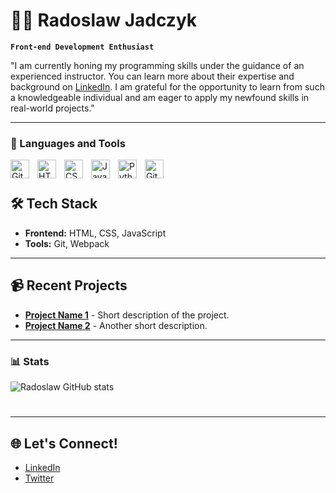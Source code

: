 # 🏄‍♂️ Radoslaw Jadczyk

**`Front-end Development Enthusiast`**

"I am currently honing my programming skills under the guidance of an experienced instructor. You can learn more about their expertise and background on [LinkedIn](https://www.linkedin.com/in/mateusz-bogolubow/). I am grateful for the opportunity to learn from such a knowledgeable individual and am eager to apply my newfound skills in real-world projects."

---


### 🧰 Languages and Tools

<img align="left" alt="Git" width="30px" style="padding-right:10px;" src="https://cdn.jsdelivr.net/gh/devicons/devicon/icons/git/git-original.svg" />
<img align="left" alt="HTML" width="30px" style="padding-right:10px;" src="https://cdn.jsdelivr.net/gh/devicons/devicon/icons/html5/html5-plain.svg" />
<img align="left" alt="CSS" width="30px" style="padding-right:10px;" src="https://cdn.jsdelivr.net/gh/devicons/devicon/icons/css3/css3-plain.svg" />
<img align="left" alt="JavaScript" width="30px" style="padding-right:10px;" src="https://cdn.jsdelivr.net/gh/devicons/devicon/icons/javascript/javascript-plain.svg" />
<img align="left" alt="Python" width="30px" style="padding-right:10px;" src="https://cdn.jsdelivr.net/gh/devicons/devicon/icons/python/python-plain.svg" />
<img align="left" alt="GitHub" width="30px" style="padding-right:10px;" src="https://cdn.jsdelivr.net/gh/devicons/devicon/icons/github/github-original.svg" />
<br />

#

## 🛠 Tech Stack

- **Frontend:** HTML, CSS, JavaScript 
- **Tools:** Git, Webpack

---

## 📹 Recent Projects

- **[Project Name 1](#)** - Short description of the project.
- **[Project Name 2](#)** - Another short description.

---

### 📊 Stats

![Radoslaw GitHub stats](https://github-readme-stats.vercel.app/api?username=Kaczupinko&show_icons=true&theme=gruvbox)

<!-- ![GitHub Streak](https://streak-stats.demolab.com?user=Kaczupinko&theme=gruvbox&border_radius=4.5) -->

#

---

## 🌐 Let's Connect!

- [LinkedIn](https://www.linkedin.com/in/radoslaw-jadczyk-27550217b)
- [Twitter](https://twitter.com/_Keczupeq192)

